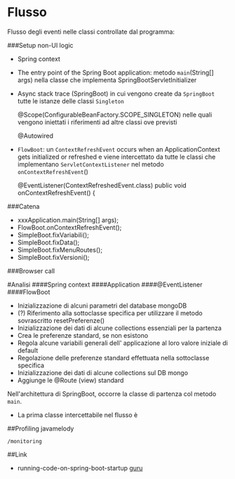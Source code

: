 Flusso
======================
Flusso degli eventi nelle classi controllate dal programma:

###Setup non-UI logic
- Spring context
- The entry point of the Spring Boot application: metodo `main`(String[] args) nella classe che implementa SpringBootServletInitializer
- Async stack trace (SpringBoot) in cui vengono create da `SpringBoot` tutte le istanze delle classi `Singleton` 


    @Scope(ConfigurableBeanFactory.SCOPE_SINGLETON)
nelle quali vengono iniettati i riferimenti ad altre classi ove previsti 
    
    @Autowired
- `FlowBoot`: un `ContextRefreshEvent` occurs when an ApplicationContext gets initialized or refreshed e viene intercettato da tutte le classi che implementano `ServletContextListener` nel metodo `onContextRefreshEvent`()
    
    
    @EventListener(ContextRefreshedEvent.class)
    public void onContextRefreshEvent() {

###Catena
- xxxApplication.main(String[] args);
- FlowBoot.onContextRefreshEvent();
- SimpleBoot.fixVariabili();
- SimpleBoot.fixData();
- SimpleBoot.fixMenuRoutes();
- SimpleBoot.fixVersioni();

###Browser call


#Analisi
####Spring context
####Application 
####@EventListener
####FlowBoot
- Inizializzazione di alcuni parametri del database mongoDB
- (?) Riferimento alla sottoclasse specifica per utilizzare il metodo sovrascritto resetPreferenze()
- Inizializzazione dei dati di alcune collections essenziali per la partenza
- Crea le preferenze standard, se non esistono
- Regola alcune variabili generali dell' applicazione al loro valore iniziale di default
- Regolazione delle preferenze standard effettuata nella sottoclasse specifica
- Inizializzazione dei dati di alcune collections sul DB mongo
- Aggiunge le @Route (view) standard






Nell'architettura di SpringBoot, occorre la classe di partenza col metodo `main`.

- La prima classe intercettabile nel flusso è

##Profiling
javamelody
    
    /monitoring
##Link
- running-code-on-spring-boot-startup [guru](https://springframework.guru/running-code-on-spring-boot-startup/)